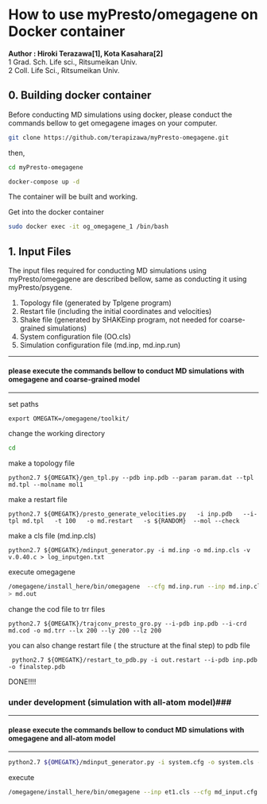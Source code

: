 # How to use myPresto/omegagene on Docker container

**Author : Hiroki Terazawa[1], Kota Kasahara[2]**
<br>
1 Grad. Sch. Life sci., Ritsumeikan Univ.
<br>
2 Coll. Life Sci., Ritsumeikan Univ.

## 0. Building docker container

Before conducting MD simulations using docker, please conduct the commands bellow to get omegagene images on your computer.

```sh
git clone https://github.com/terapizawa/myPresto-omegagene.git
```
then,

```sh
cd myPresto-omegagene
```
```sh
docker-compose up -d
```
The container will be built and working.

Get into the docker container

```sh
sudo docker exec -it og_omegagene_1 /bin/bash
```

## 1. Input Files

The input files required for conducting MD simulations using myPresto/omegagene are described bellow, same as conducting it using myPresto/psygene.

1. Topology file (generated by Tplgene program)
2. Restart file (including the initial coordinates and velocities)
3. Shake file (generated by SHAKEinp program, not needed for coarse-grained simulations)
4. System configuration file (OO.cls)
5. Simulation configuration file (md.inp, md.inp.run)

___
#### please execute the commands bellow to conduct MD simulations with omegagene and coarse-grained model
___

set  paths

```
export OMEGATK=/omegagene/toolkit/
```
change the working directory
```sh
cd
```
make a topology file
```
python2.7 ${OMEGATK}/gen_tpl.py --pdb inp.pdb --param param.dat --tpl md.tpl --molname mol1
```
make a restart file
```
python2.7 ${OMEGATK}/presto_generate_velocities.py   -i inp.pdb   --i-tpl md.tpl   -t 100   -o md.restart   -s ${RANDOM}  --mol --check
```
make a cls file (md.inp.cls)
```
python2.7 ${OMEGATK}/mdinput_generator.py -i md.inp -o md.inp.cls -v v.0.40.c > log_inputgen.txt
```
execute omegagene
```sh
/omegagene/install_here/bin/omegagene  --cfg md.inp.run --inp md.inp.cls
> md.out
```

change the cod file to trr files

```
python2.7 ${OMEGATK}/trajconv_presto_gro.py --i-pdb inp.pdb --i-crd md.cod -o md.trr --lx 200 --ly 200 --lz 200
```

you can also change restart file ( the structure at the final step) to pdb file
```
 python2.7 ${OMEGATK}/restart_to_pdb.py -i out.restart --i-pdb inp.pdb -o finalstep.pdb
```


DONE!!!!


### under development (simulation with all-atom model)###
___
#### please execute the commands bellow to conduct MD simulations with omegagene and all-atom model
___

```sh
python2.7 ${OMEGATK}/mdinput_generator.py -i system.cfg -o system.cls -v v.0.40.c > log_inputgen.txt
```

execute
```sh
/omegagene/install_here/bin/omegagene --inp et1.cls --cfg md_input.cfg > log.txt
```
